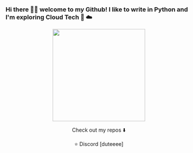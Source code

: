 
### Hi there 👋🏾  welcome to my Github! I like to write in Python and I'm exploring Cloud Tech 🐍 ☁️

<p align="center">
  <img width="250" src="https://i.pinimg.com/originals/e0/cf/be/e0cfbe7818f6d5f7d657b17b054175d4.gif">
</p>

<p align="center">
Check out my repos ⬇️  
</p>
<p align="center">
⭐️ Discord [duteeee]
</p>
